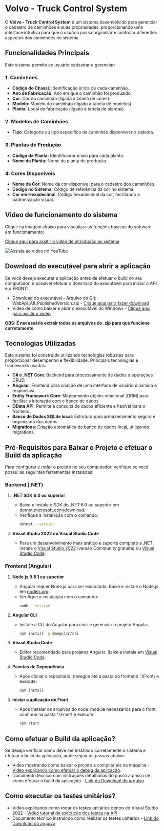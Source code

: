 # Volvo - Truck Control System

O **Volvo - Truck Control System** é um sistema desenvolvido para gerenciar o cadastro de caminhões e suas propriedades, proporcionando uma interface intuitiva para que o usuário possa organizar e controlar diferentes aspectos dos caminhões no sistema.

## Funcionalidades Principais

Este sistema permite ao usuário cadastrar e gerenciar:

### 1. Caminhões
  - **Código do Chassi**: Identificação única de cada caminhão.
  - **Ano de Fabricação**: Ano em que o caminhão foi produzido.
  - **Cor**: Cor do caminhão (ligada à tabela de cores).
  - **Modelo**: Modelo do caminhão (ligado à tabela de modelos).
  - **Planta**: Local de fabricação (ligado à tabela de plantas).

### 2. Modelos de Caminhões
  - **Tipo**: Categoria ou tipo específico de caminhão disponível no sistema.

### 3. Plantas de Produção
  - **Código da Planta**: Identificador único para cada planta.
  - **Nome da Planta**: Nome da planta de produção.

### 4. Cores Disponíveis
  - **Nome da Cor**: Nome da cor disponível para o cadastro dos caminhões.
  - **Código no Sistema**: Código de referência da cor no sistema.
  - **Cor em Hexadecimal**: Código hexadecimal da cor, facilitando a padronização visual.

## Video de funcionamento do sistema
Clique na imagem abaixo para visualizar as funções basicas do software em funcionamento: 

[Clique aqui para assitir o video de introdução ao sistema](https://youtu.be/B5Gc1P2i3Ug)

[![Assista ao vídeo no YouTube](https://github.com/amadeumoromarques/VolvoCrud/blob/master/System%20Pictures/0_HomePage.png)](https://youtu.be/B5Gc1P2i3Ug)

## Download do executável para abrir a aplicação
Se você deseja executar a aplicação antes de efetuar o build no seu computador, é possível efetuar o download do executável para iniciar a API e o FRONT:

- Download do executável - Arquivo do Git: WebApi_All_PublishedVersion.zip - [Clique aqui para fazer download](https://github.com/amadeumoromarques/VolvoCrud/blob/master/WebApi_All_PublishedVersion.zip)
- Video de como baixar e abrir o executável do Windows - [Clique aqui para assitir o video](https://youtu.be/CXUrOcfxP0A)

**OBS: É necessário extrair todos os arquivos do .zip para que funcione corretamente**

## Tecnologias Utilizadas

Este sistema foi construído utilizando tecnologias robustas para proporcionar desempenho e flexibilidade. Principais tecnologias e frameworks usados:

- **C# e .NET Core**: Backend para processamento de dados e operações CRUD.
- **Angular**: Frontend para criação de uma interface de usuário dinâmica e responsiva.
- **Entity Framework Core**: Mapeamento objeto-relacional (ORM) para facilitar a interação com o banco de dados.
- **OData API**: Permite a consulta de dados eficiente e flexível para o frontend.
- **Banco de Dados SQLite local**: Estrutura para armazenamento seguro e organizado dos dados.
- **Migrations**: Criação automática do banco de dados local, utilizando migrations.


## Pré-Requisitos para Baixar o Projeto e efetuar o Build da aplicação

Para configurar e rodar o projeto no seu computador, verifique se você possui as seguintes ferramentas instaladas:

### Backend (.NET)

1. **.NET SDK 6.0 ou superior**  
   - Baixe e instale o SDK do .NET 6.0 ou superior em [dotnet.microsoft.com/download](https://dotnet.microsoft.com/download).
   - Verifique a instalação com o comando:
     ```bash
     dotnet --version
     ```

2. **Visual Studio 2022 ou Visual Studio Code**  
   - Para um desenvolvimento mais prático e suporte completo a .NET, instale o [Visual Studio 2022](https://visualstudio.microsoft.com/) (versão Community gratuita) ou [Visual Studio Code](https://code.visualstudio.com/).

### Frontend (Angular)

1. **Node.js 9.8.1 ou superior**
   - Angular requer Node.js para ser executado. Baixe e instale o Node.js em [nodejs.org](https://nodejs.org/).
   - Verifique a instalação com o comando:
     ```bash
     node --version
     ```

2. **Angular CLI**
   - Instale a CLI do Angular para criar e gerenciar o projeto Angular.
     ```bash
     npm install -g @angular/cli
     ```

3. **Visual Studio Code**  
   - Editor recomendado para projetos Angular. Baixe e instale em [Visual Studio Code](https://code.visualstudio.com/).

4. **Pacotes de Dependência**
   - Após clonar o repositório, navegue até a pasta do frontend '.\Front\ e execute:
     ```bash
     npm install
     ```
     
5. **Iniciar a aplicação do Front**
   - Após instalar os arquivos do node_module necessários para o front, continue na pasta '.\Front\ e execute:
     ```bash
     npm start
     ```

## Como efetuar o Build da aplicação?

Se deseja verificar como deve ser instalado corretamente o sistema e efetuar o build da aplicação, pode seguir os passos abaixo:
- Video mostrando como baixar o projeto e compilar ele na máquina - [Video explicando como efetuar o debug da aplicação](https://youtu.be/Ld9ims6J4VY).
- Documento técnico com instruções detalhadas do passo a passo de como efetuar o build da aplicação - [Link do Download do arquivo](https://github.com/amadeumoromarques/VolvoCrud/blob/master/Documents/Efetuar%20o%20Build%20da%20aplica%C3%A7%C3%A3o%20local.pdf)

## Como executar os testes unitários?

- Vídeo explicando como rodar os testes unitários dentro do Visual Studio 2022 - [Vídeo tutorial de execução dos testes na API](https://youtu.be/82Wcdxyc0us)
- Documento técnico instruindo como realizar os testes unitários - [Link do Download do arquivo](https://github.com/amadeumoromarques/VolvoCrud/blob/master/Documents/Efetuar%20o%20Build%20da%20aplica%C3%A7%C3%A3o%20local.pdf)
